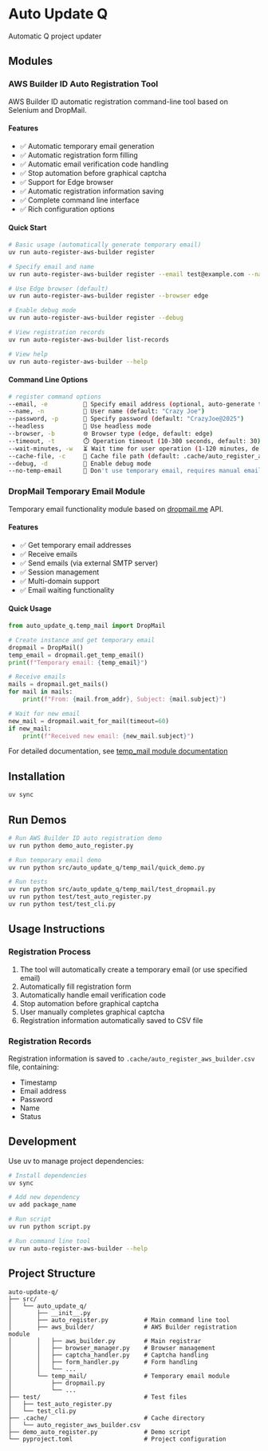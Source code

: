 # Auto Update Q

Automatic Q project updater

## Modules

### AWS Builder ID Auto Registration Tool

AWS Builder ID automatic registration command-line tool based on Selenium and DropMail.

#### Features

- ✅ Automatic temporary email generation
- ✅ Automatic registration form filling
- ✅ Automatic email verification code handling
- ✅ Stop automation before graphical captcha
- ✅ Support for Edge browser
- ✅ Automatic registration information saving
- ✅ Complete command line interface
- ✅ Rich configuration options

#### Quick Start

```bash
# Basic usage (automatically generate temporary email)
uv run auto-register-aws-builder register

# Specify email and name
uv run auto-register-aws-builder register --email test@example.com --name "John Doe"

# Use Edge browser (default)
uv run auto-register-aws-builder register --browser edge

# Enable debug mode
uv run auto-register-aws-builder register --debug

# View registration records
uv run auto-register-aws-builder list-records

# View help
uv run auto-register-aws-builder --help
```

#### Command Line Options

```bash
# register command options
--email, -e          📧 Specify email address (optional, auto-generate temp email if not provided)
--name, -n           👤 User name (default: "Crazy Joe")
--password, -p       🔐 Specify password (default: "CrazyJoe@2025")
--headless           👻 Use headless mode
--browser, -b        🌐 Browser type (edge, default: edge)
--timeout, -t        ⏱️ Operation timeout (10-300 seconds, default: 30)
--wait-minutes, -w   ⏳ Wait time for user operation (1-120 minutes, default: 30)
--cache-file, -c     💾 Cache file path (default: .cache/auto_register_aws_builder.csv)
--debug, -d          🐛 Enable debug mode
--no-temp-email      🚫 Don't use temporary email, requires manual email verification
```

### DropMail Temporary Email Module

Temporary email functionality module based on [dropmail.me](https://dropmail.me) API.

#### Features

- ✅ Get temporary email addresses
- ✅ Receive emails
- ✅ Send emails (via external SMTP server)
- ✅ Session management
- ✅ Multi-domain support
- ✅ Email waiting functionality

#### Quick Usage

```python
from auto_update_q.temp_mail import DropMail

# Create instance and get temporary email
dropmail = DropMail()
temp_email = dropmail.get_temp_email()
print(f"Temporary email: {temp_email}")

# Receive emails
mails = dropmail.get_mails()
for mail in mails:
    print(f"From: {mail.from_addr}, Subject: {mail.subject}")

# Wait for new email
new_mail = dropmail.wait_for_mail(timeout=60)
if new_mail:
    print(f"Received new email: {new_mail.subject}")
```

For detailed documentation, see [temp_mail module documentation](src/auto_update_q/temp_mail/README.md)

## Installation

```bash
uv sync
```

## Run Demos

```bash
# Run AWS Builder ID auto registration demo
uv run python demo_auto_register.py

# Run temporary email demo
uv run python src/auto_update_q/temp_mail/quick_demo.py

# Run tests
uv run python src/auto_update_q/temp_mail/test_dropmail.py
uv run python test/test_auto_register.py
uv run python test/test_cli.py
```

## Usage Instructions

### Registration Process

1. The tool will automatically create a temporary email (or use specified email)
2. Automatically fill registration form
3. Automatically handle email verification code
4. Stop automation before graphical captcha
5. User manually completes graphical captcha
6. Registration information automatically saved to CSV file

### Registration Records

Registration information is saved to `.cache/auto_register_aws_builder.csv` file, containing:
- Timestamp
- Email address
- Password
- Name
- Status

## Development

Use uv to manage project dependencies:

```bash
# Install dependencies
uv sync

# Add new dependency
uv add package_name

# Run script
uv run python script.py

# Run command line tool
uv run auto-register-aws-builder --help
```

## Project Structure

```
auto-update-q/
├── src/
│   └── auto_update_q/
│       ├── __init__.py
│       ├── auto_register.py          # Main command line tool
│       ├── aws_builder/              # AWS Builder registration module
│       │   ├── aws_builder.py        # Main registrar
│       │   ├── browser_manager.py    # Browser management
│       │   ├── captcha_handler.py    # Captcha handling
│       │   ├── form_handler.py       # Form handling
│       │   └── ...
│       └── temp_mail/                # Temporary email module
│           ├── dropmail.py
│           └── ...
├── test/                             # Test files
│   ├── test_auto_register.py
│   └── test_cli.py
├── .cache/                           # Cache directory
│   └── auto_register_aws_builder.csv
├── demo_auto_register.py             # Demo script
└── pyproject.toml                    # Project configuration
```
